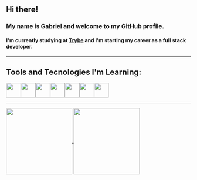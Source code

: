 ## Hi there! 
### My name is Gabriel and welcome to my GitHub profile. 

#### I'm currently studying at [Trybe](https://www.betrybe.com/) and I'm starting my career as a full stack developer.
<hr>

## Tools and Tecnologies I'm Learning:

<img src="https://cdn.jsdelivr.net/gh/devicons/devicon/icons/javascript/javascript-original.svg" width="40" height="40"/><img src="https://cdn.jsdelivr.net/gh/devicons/devicon/icons/css3/css3-original.svg" width="40" height="40"/><img src="https://cdn.jsdelivr.net/gh/devicons/devicon/icons/html5/html5-original.svg" width="40" height="40"/><img src="https://cdn.jsdelivr.net/gh/devicons/devicon/icons/nodejs/nodejs-original.svg" width="40" height="40"/><img src="https://cdn.jsdelivr.net/gh/devicons/devicon/icons/git/git-original.svg" width="40" height="40"/><img src="https://cdn.jsdelivr.net/gh/devicons/devicon/icons/jest/jest-plain.svg" width="40" height="40"/><img src="https://cdn.jsdelivr.net/gh/devicons/devicon/icons/react/react-original.svg" width="40" height="40"/>
<hr>
<div>
<a href="https://github.com/GabrielFerrariR">
  <img height="180em" align="center" src="https://github-readme-stats.vercel.app/api/top-langs/?username=GabrielFerrariR&layout=compact&langs_count=7&theme=merko"/>
</a>
<a href="https://github.com/GabrielFerrariR">
  <img height="180em" align="center" src="https://github-readme-stats.vercel.app/api?username=GabrielFerrariR&show_icons=true&theme=merko&include_all_commits=true&count_private=true"/>
</a>
</div>

<!--
**GabrielFerrariR/GabrielFerrariR** is a ✨ _special_ ✨ repository because its `README.md` (this file) appears on your GitHub profile.

Here are some ideas to get you started:

- 🔭 I’m currently working on ...
- 🌱 I’m currently learning ...
- 👯 I’m looking to collaborate on ...
- 🤔 I’m looking for help with ...
- 💬 Ask me about ...
- 📫 How to reach me: ...
- 😄 Pronouns: ...
- ⚡ Fun fact: ...
-->
